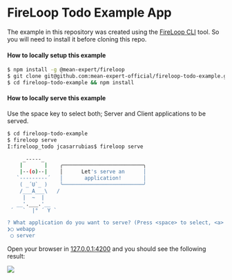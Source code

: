 FireLoop Todo Example App
============

The example in this repository was created using the [FireLoop CLI](http://fireloop.io) tool. So you will need to install it before cloning this repo.

#### How to locally setup this example

````sh
$ npm install -g @mean-expert/fireloop
$ git clone git@github.com:mean-expert-official/fireloop-todo-example.git
$ cd fireloop-todo-example && npm install
````
#### How to locally serve this example
Use the space key to select both; Server and Client applications to be served.
````sh
$ cd fireloop-todo-example
$ fireloop serve
I:fireloop_todo jcasarrubias$ fireloop serve

     _-----_     
    |       |    ╭──────────────────────────╮
    |--(o)--|    │      Let's serve an      │
   `---------´   │       application!       │
    ( _´U`_ )    ╰──────────────────────────╯
    /___A___\   /
     |  ~  |     
   __'.___.'__   
 ´   `  |° ´ Y ` 

? What application do you want to serve? (Press <space> to select, <a> to toggle all, <i> to inverse selection)
❯◯ webapp
 ◯ server
````

Open your browser in [127.0.0.1:4200](http://127.0.0.1:4200) and you should see the following result:

![](https://storage.googleapis.com/mean-expert-images/fireloop-todo-app.gif)